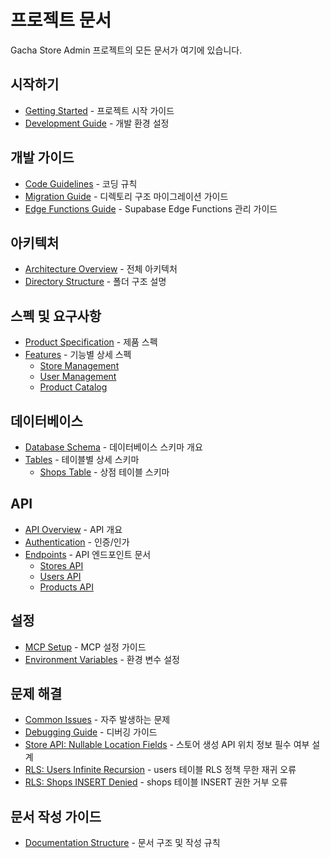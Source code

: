 # 프로젝트 문서

Gacha Store Admin 프로젝트의 모든 문서가 여기에 있습니다.

## 시작하기

- [Getting Started](./guides/getting-started.md) - 프로젝트 시작 가이드
- [Development Guide](./guides/development.md) - 개발 환경 설정

## 개발 가이드

- [Code Guidelines](./guides/code-guidelines.md) - 코딩 규칙
- [Migration Guide](./guides/migration-guide.md) - 디렉토리 구조 마이그레이션 가이드
- [Edge Functions Guide](./guides/edge-functions-guide.md) - Supabase Edge Functions 관리 가이드

## 아키텍처

- [Architecture Overview](./architecture/overview.md) - 전체 아키텍처
- [Directory Structure](./architecture/directory-structure.md) - 폴더 구조 설명

## 스펙 및 요구사항

- [Product Specification](./specs/PRODUCT_SPEC.md) - 제품 스펙
- [Features](./specs/features/) - 기능별 상세 스펙
  - [Store Management](./specs/features/store-management.md)
  - [User Management](./specs/features/user-management.md)
  - [Product Catalog](./specs/features/product-catalog.md)

## 데이터베이스

- [Database Schema](./database/schema.md) - 데이터베이스 스키마 개요
- [Tables](./database/tables/) - 테이블별 상세 스키마
  - [Shops Table](./database/tables/shops.md) - 상점 테이블 스키마

## API

- [API Overview](./api/overview.md) - API 개요
- [Authentication](./api/authentication.md) - 인증/인가
- [Endpoints](./api/endpoints/) - API 엔드포인트 문서
  - [Stores API](./api/endpoints/stores.md)
  - [Users API](./api/endpoints/users.md)
  - [Products API](./api/endpoints/products.md)

## 설정

- [MCP Setup](./setup/MCP_SETUP.md) - MCP 설정 가이드
- [Environment Variables](./setup/environment.md) - 환경 변수 설정

## 문제 해결

- [Common Issues](./troubleshooting/common-issues.md) - 자주 발생하는 문제
- [Debugging Guide](./troubleshooting/debugging.md) - 디버깅 가이드
- [Store API: Nullable Location Fields](./troubleshooting/store-api-nullable-fields.md) - 스토어 생성 API 위치 정보 필수 여부 설계
- [RLS: Users Infinite Recursion](./troubleshooting/rls-users-infinite-recursion.md) - users 테이블 RLS 정책 무한 재귀 오류
- [RLS: Shops INSERT Denied](./troubleshooting/rls-shops-insert-denied.md) - shops 테이블 INSERT 권한 거부 오류

## 문서 작성 가이드

- [Documentation Structure](./documentation-structure.md) - 문서 구조 및 작성 규칙
